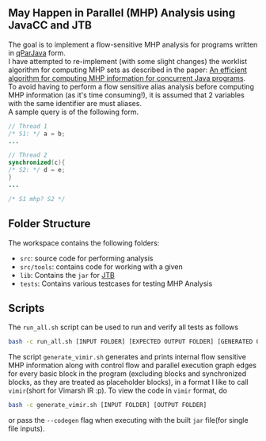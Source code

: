 ## May Happen in Parallel (MHP) Analysis using JavaCC and JTB

The goal is to implement a flow-sensitive MHP analysis for programs written in [qParJava](http://www.cse.iitm.ac.in/~krishna/cs6235/subsets.html) form.  
I have attempted to re-implement (with some slight changes) the worklist algorithm for computing MHP sets as described in the paper:    [An efficient algorithm for computing MHP information for concurrent Java programs](https://dl.acm.org/doi/10.1145/318774.319252).  
To avoid having to perform a flow sensitive alias analysis before computing MHP information (as it's time consuming!), it is assumed that 2 variables with the same identifier are must aliases.  
A sample query is of the following form.
```java
// Thread 1
/* S1: */ a = b;
...

// Thread 2
synchronized(c){
/* S2: */ d = e;
}
...

/* S1 mhp? S2 */
```

## Folder Structure

The workspace contains the following folders:

- `src`: source code for performing analysis
- `src/tools`: contains code for working with a given 
- `lib`: Contains the `jar` for [JTB](http://compilers.cs.ucla.edu/jtb/)
- `tests`: Contains various testcases for testing MHP Analysis

## Scripts
The `run_all.sh` script can be used to run and verify all tests as follows
```bash
bash -c run_all.sh [INPUT FOLDER] [EXPECTED OUTPUT FOLDER] [GENERATED OUTPUT FOLDER]
```
The script `generate_vimir.sh` generates and prints internal flow sensitive MHP information along with control flow and parallel execution graph edges for every basic block in the program (excluding blocks and synchronized blocks, as they are treated as placeholder blocks), in a format I like to call `vimir`(short for Vimarsh IR :p). 
To view the code in `vimir` format, do
```bash
bash -c generate_vimir.sh [INPUT FOLDER] [OUTPUT FOLDER]
```
or pass the `--codegen` flag when executing with the built `jar` file(for single file inputs).